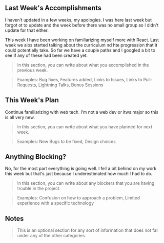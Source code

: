 ## Last Week's Accomplishments

I haven't updated in a few weeks, my apologies. I was here last week but forgot ot to update and the week before there was no small group so I didn't update for that either.

This week I have been working on familiarizing myself more with React. Last week we alos started talking about the curriculum nd hte progression that it could potentially take. So far we have a couple paths and I googled a bit to see if any of these had been created yet. 
> In this section, you can write about what you accomplished in the previous week.

> Examples:
> Bug fixes, Features added, Links to Issues, Links to Pull-Requests, Lightning Talks, Bonus Sessions

## This Week's Plan

Continue familiarizing with web tech. I'm not a web dev or itws major so this is all very new.

> In this section, you can write about what you have planned for next week.

> Examples: New Bugs to be fixed, Design choices

## Anything Blocking?

No, for the most part everything is going well. I fell a bit behind on my work this week but that's just because I underestimated how much I had to do. 

> In this section, you can write about any blockers that you are having trouble in the project.

> Examples: Confusion on how to approach a problem, Limited experience with a specific technology

## Notes

> This is an optional section for any sort of information that does not fall under any of the other categories.
